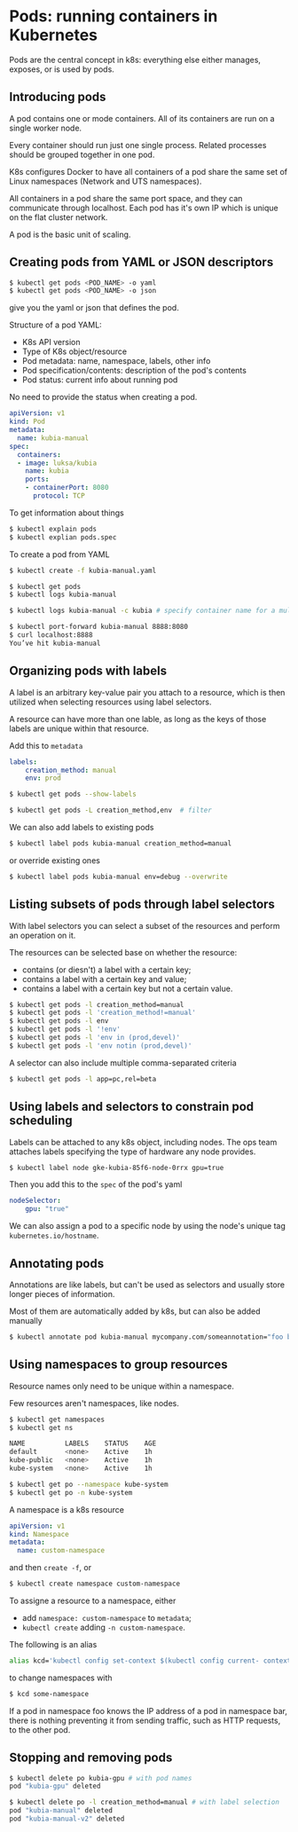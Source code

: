 # Pods: running containers in Kubernetes

Pods are the central concept in k8s: everything else either manages, exposes, or is used by pods.

## Introducing pods

A pod contains one or mode containers.
All of its containers are run on a single worker node.

Every container should run just one single process.
Related processes should be grouped together in one pod.

K8s configures Docker to have all containers of a pod share the same set of Linux namespaces (Network and UTS namespaces).

All containers in a pod share the same port space, and they can communicate through localhost.
Each pod has it's own IP which is unique on the flat cluster network.

A pod is the basic unit of scaling.

## Creating pods from YAML or JSON descriptors

```sh
$ kubectl get pods <POD_NAME> -o yaml
$ kubectl get pods <POD_NAME> -o json
```
give you the yaml or json that defines the pod.

Structure of a pod YAML:
- K8s API version
- Type of K8s object/resource
- Pod metadata: name, namespace, labels, other info
- Pod specification/contents: description of the pod's contents
- Pod status: current info about running pod

No need to provide the status when creating a pod.

```yaml
apiVersion: v1
kind: Pod
metadata:
  name: kubia-manual
spec:
  containers:
  - image: luksa/kubia
    name: kubia
    ports:
    - containerPort: 8080
      protocol: TCP
```

To get information about things
```sh
$ kubectl explain pods
$ kubectl explian pods.spec
```

To create a pod from YAML
```sh
$ kubectl create -f kubia-manual.yaml
```

```sh
$ kubectl get pods
$ kubectl logs kubia-manual

$ kubectl logs kubia-manual -c kubia # specify container name for a multicontainer pod
```

```sh
$ kubectl port-forward kubia-manual 8888:8080
$ curl localhost:8888
You’ve hit kubia-manual
```


## Organizing pods with labels

A label is an arbitrary key-value pair you attach to a resource, which is then utilized when selecting resources using label selectors.

A resource can have more than one lable, as long as the keys of those labels are unique within that resource.

Add this to `metadata`
```yaml
labels:
    creation_method: manual
    env: prod
```

```sh
$ kubectl get pods --show-labels

$ kubectl get pods -L creation_method,env  # filter
```

We can also add labels to existing pods
```sh
$ kubectl label pods kubia-manual creation_method=manual
```

or override existing ones
```sh
$ kubectl label pods kubia-manual env=debug --overwrite
```


## Listing subsets of pods through label selectors

With label selectors you can select a subset of the resources and perform an operation on it.

The resources can be selected base on whether the resource:
- contains (or diesn't) a label with a certain key;
- contains a label with a certain key and value;
- contains a label with a certain key but not a certain value.

```sh
$ kubectl get pods -l creation_method=manual
$ kubectl get pods -l 'creation_method!=manual'
$ kubectl get pods -l env
$ kubectl get pods -l '!env'
$ kubectl get pods -l 'env in (prod,devel)'
$ kubectl get pods -l 'env notin (prod,devel)'
```

A selector can also include multiple comma-separated criteria
```sh
$ kubectl get pods -l app=pc,rel=beta
```

## Using labels and selectors to constrain pod scheduling

Labels can be attached to any k8s object, including nodes.
The ops team attaches labels specifying the type of hardware any node provides.

```sh
$ kubectl label node gke-kubia-85f6-node-0rrx gpu=true
```

Then you add this to the `spec` of the pod's yaml
```yaml
nodeSelector:
    gpu: "true"
```

We can also assign a pod to a specific node by using the node's unique tag `kubernetes.io/hostname`.


## Annotating pods

Annotations are like labels, but can't be used as selectors and usually store longer pieces of information.

Most of them are automatically added by k8s, but can also be added manually
```sh
$ kubectl annotate pod kubia-manual mycompany.com/someannotation="foo bar"
```

## Using namespaces to group resources

Resource names only need to be unique within a namespace.

Few resources aren't namespaces, like nodes.

```sh
$ kubectl get namespaces
$ kubectl get ns

NAME          LABELS    STATUS    AGE
default       <none>    Active    1h
kube-public   <none>    Active    1h
kube-system   <none>    Active    1h

$ kubectl get po --namespace kube-system
$ kubectl get po -n kube-system
```

A namespace is a k8s resource
```yaml
apiVersion: v1
kind: Namespace
metadata:
  name: custom-namespace
```
and then `create -f`, or
```sh
$ kubectl create namespace custom-namespace
```

To assigne a resource to a namespace, either

- add `namespace: custom-namespace` to `metadata`;
- `kubectl create` adding `-n custom-namespace`.

The following is an alias
```sh
alias kcd='kubectl config set-context $(kubectl config current- context) --namespace '
```
to change namespaces with
```sh
$ kcd some-namespace
```

If a pod in namespace foo knows the IP address of a pod in namespace bar, there is nothing preventing it from sending traffic, such as HTTP requests, to the other pod.


## Stopping and removing pods

```sh
$ kubectl delete po kubia-gpu # with pod names
pod "kubia-gpu" deleted

$ kubectl delete po -l creation_method=manual # with label selection
pod "kubia-manual" deleted
pod "kubia-manual-v2" deleted
```
